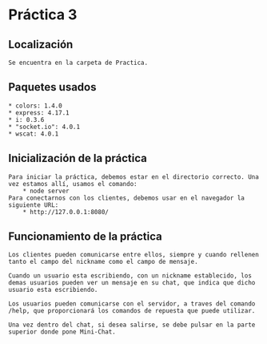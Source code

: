  # Práctica 3

 ## Localización
    Se encuentra en la carpeta de Practica.

 ## Paquetes usados
    * colors: 1.4.0
    * express: 4.17.1
    * i: 0.3.6
    * "socket.io": 4.0.1
    * wscat: 4.0.1
 
 ## Inicialización de la práctica
    Para iniciar la práctica, debemos estar en el directorio correcto. Una vez estamos allí, usamos el comando:
        * node server
    Para conectarnos con los clientes, debemos usar en el navegador la siguiente URL:
        * http://127.0.0.1:8080/
 
 ## Funcionamiento de la práctica
    Los clientes pueden comunicarse entre ellos, siempre y cuando rellenen tanto el campo del nickname como el campo de mensaje.

    Cuando un usuario esta escribiendo, con un nickname establecido, los demas usuarios pueden ver un mensaje en su chat, que indica que dicho usuario esta escribiendo.

    Los usuarios pueden comunicarse con el servidor, a traves del comando /help, que proporcionará los comandos de repuesta que puede utilizar.

    Una vez dentro del chat, si desea salirse, se debe pulsar en la parte superior donde pone Mini-Chat.
